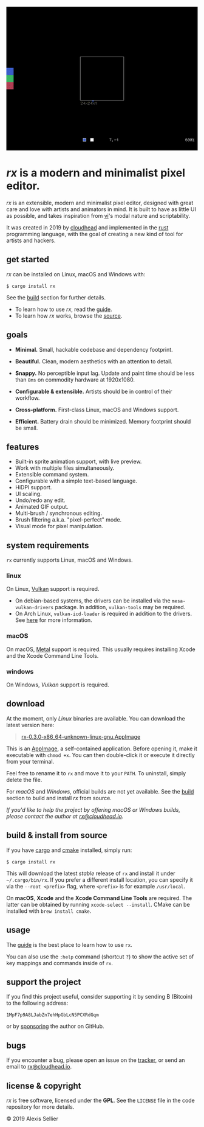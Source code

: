 
![rx](gifs/demo.gif)

# *rx* is a modern and minimalist pixel editor.

*rx* is an extensible, modern and minimalist pixel editor, designed with great
care and love with artists and animators in mind. It is built to have
as little UI as possible, and takes inspiration from [vi][0]'s modal nature and
scriptability.

It was created in 2019 by [cloudhead](https://cloudhead.io) and implemented in
the [rust][1] programming language, with the goal of creating a new kind of
tool for artists and hackers.

[0]: https://en.wikipedia.org/wiki/Vi
[1]: https://rust-lang.org

## get started

*rx* can be installed on Linux, macOS and Windows with:

    $ cargo install rx

See the [build][build] section for further details.

* To learn how to use *rx*, read the [guide][guide].
* To learn how *rx* works, browse the [source](https://github.com/cloudhead/rx).

## goals

* **Minimal.** Small, hackable codebase and dependency footprint.

* **Beautiful.** Clean, modern aesthetics with an attention to detail.

* **Snappy.** No perceptible input lag. Update and paint time should be
  less than `8ms` on commodity hardware at 1920x1080.

* **Configurable & extensible.** Artists should be in control of their workflow.

* **Cross-platform.** First-class Linux, macOS and Windows support.

* **Efficient.** Battery drain should be minimized. Memory footprint should
  be small.

## features

  * Built-in sprite animation support, with live preview.
  * Work with multiple files simultaneously.
  * Extensible command system.
  * Configurable with a simple text-based language.
  * HiDPI support.
  * UI scaling.
  * Undo/redo any edit.
  * Animated GIF output.
  * Multi-brush / synchronous editing.
  * Brush filtering a.k.a. "pixel-perfect" mode.
  * Visual mode for pixel manipulation.

## system requirements

`rx` currently supports Linux, macOS and Windows.

### linux

On Linux, [Vulkan][vulkan] support is required.

* On debian-based systems, the drivers can be installed via the
`mesa-vulkan-drivers` package. In addition, `vulkan-tools` may be required.
* On Arch Linux, `vulkan-icd-loader` is required in addition to the drivers. See
[here][arch] for more information.

[arch]: https://wiki.archlinux.org/index.php/Vulkan
[vulkan]: https://www.khronos.org/vulkan/

### macOS

On macOS, [Metal][metal] support is required. This usually requires installing Xcode
and the Xcode Command Line Tools.

[metal]: https://developer.apple.com/metal/

### windows

On Windows, *Vulkan* support is required.

<a id="download"></a>

## download

At the moment, only *Linux* binaries are available. You can download the
latest version here:

> [rx-0.3.0-x86_64-unknown-linux-gnu.AppImage][app]

This is an [AppImage][appimage], a self-contained application. Before opening
it, make it executable with `chmod +x`. You can then double-click it or execute
it directly from your terminal.

Feel free to rename it to `rx` and move it to your `PATH`. To uninstall,
simply delete the file.

[app]: https://github.com/cloudhead/rx/releases/download/v0.3.0/rx-0.3.0-x86_64-unknown-linux-gnu.AppImage
[appimage]: https://appimage.org/

For *macOS* and *Windows*, official builds are not yet available. See the
[build][build] section to build and install *rx* from source.

*If you'd like to help the project by offering macOS or Windows builds, please
contact the author at <rx@cloudhead.io>.*

<a id="build"></a>

## build & install from source

If you have [cargo][cargo] and [cmake][cmake] installed, simply run:

    $ cargo install rx

This will download the latest *stable* release of `rx` and install it under
`~/.cargo/bin/rx`.  If you prefer a different install location, you can specify
it via the `--root <prefix>` flag, where `<prefix>` is for example
`/usr/local`.

[cargo]: https://crates.io/install
[cmake]: https://cmake.org/download/

On **macOS**, **Xcode** and the **Xcode Command Line Tools** are required.  The
latter can be obtained by running `xcode-select --install`. CMake can be
installed with `brew install cmake`.

## usage

The [guide][guide] is the best place to learn how to use `rx`.

You can also use the `:help` command (shortcut <kbd>?</kbd>) to show the
active set of key mappings and commands inside of `rx`.

## support the project

If you find this project useful, consider supporting it by sending ₿ (Bitcoin) to
the following address:

    1MpF7p9A8LJabZn7ehHpGbLcN5PCXRdGqm

or by [sponsoring][sponsor] the author on GitHub.

[sponsor]: https://github.com/sponsors/cloudhead

## bugs

If you encounter a bug, please open an issue on the [tracker][tracker], or
send an email to <rx@cloudhead.io>.

[tracker]: https://github.com/cloudhead/rx/issues

## license & copyright

*rx* is free software, licensed under the **GPL**. See the `LICENSE` file in
the code repository for more details.

&copy; 2019 Alexis Sellier

[guide]: guide.html
[build]: #build

